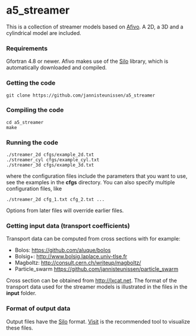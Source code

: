 # a5_streamer

This is a collection of streamer models based on
[Afivo](https://github.com/jannisteunissen/afivo). A 2D, a 3D and a cylindrical
model are included.

### Requirements

Gfortran 4.8 or newer. Afivo makes use of the
[Silo](https://wci.llnl.gov/simulation/computer-codes/silo/downloads) library,
which is automatically downloaded and compiled.

### Getting the code

    git clone https://github.com/jannisteunissen/a5_streamer

### Compiling the code

    cd a5_streamer
    make

### Running the code

    ./streamer_2d cfgs/example_2d.txt
    ./streamer_cyl cfgs/example_cyl.txt
    ./streamer_3d cfgs/example_3d.txt

where the configuration files include the parameters that you want to use, see
the examples in the **cfgs** directory. You can also specify multiple configuration files, like

    ./streamer_2d cfg_1.txt cfg_2.txt ...

Options from later files will override earlier files.

### Getting input data (transport coefficients)

Transport data can be computed from cross sections with for example:

* Bolos: https://github.com/aluque/bolos
* Bolsig+: http://www.bolsig.laplace.univ-tlse.fr
* Magboltz: http://consult.cern.ch/writeup/magboltz/
* Particle_swarm https://github.com/jannisteunissen/particle_swarm

Cross section can be obtained from http://lxcat.net. The format of the transport
data used for the streamer models is illustrated in the files in the **input**
folder.

### Format of output data

Output files have the
[Silo](https://wci.llnl.gov/simulation/computer-codes/silo) format.
[Visit](https://wci.llnl.gov/simulation/computer-codes/visit/downloads) is the
recommended tool to visualize these files.
